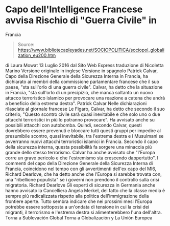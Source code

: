 # Capo dell'Intelligence Francese avvisa Rischio di "Guerra Civile" in 
Francia

> Source: https://www.bibliotecapleyades.net/SOCIOPOLITICA/sociopol_globalization_eu200.htm

di Laura Mowat
13 Luglio 2016
dal Sito Web Express
traduzione di Nicoletta Marino
Versione originale in inglese
Versione in spagnolo
Patrick Calvar, Capo della Direzione Generale della Sicurezza Interna in Francia, ha dichiarato ai membri della commissione parlamentare francese che il suo paese,
"sta sull'orlo di una guerra civile".
Calvar, ha detto che la situazione in Francia,
"sta sull'orlo di un precipizio, che manca soltanto un nuovo attacco terroristico islamico per provocare una reazione a catena che andrà a beneficio della estrema destra".
Patrick Calvar
Nelle dichiarazioni rilasciate al giornale francese Le Figaro, Calvar, ha detto che secondo il suo criterio,
"Questo scontro civile sarà quasi inevitabile e che solo uno o due attacchi terroristici in più lo potranno provocare".
Ha avvisato anche su possibili attacchi con autobomba.
Quindi, secondo Calvar, questi dovrebbero essere prevenuti e bloccare tutti questi gruppi per impedire al presumibile scontro, quasi inevitabile, tra l'estrema destra e i Musulmani se avverranno nuovi attacchi terroristici islamici in Francia.
Secondo il capo della sicurezza interna, questa possibilità fa sorgere una minaccia più grande dello stesso terrorismo.
Calvar ha anche avvisato che
"l'Europa corre un grave pericolo e che l'estremismo sta crescendo dappertutto".
I commenti del capo della Direzione Generale della Sicurezza Interna di Francia, coincidono nel tempo con gli avvertimenti dell'ex capo del MI6, Richard Dearlove, che ha detto anche che l'Europa si sarebbe trovata con,
una "ribellione populista" se i governi non prendono il controllo sulla crisi migratoria.
Richard Dearlove
Gli esperti di sicurezza in Germania anche hanno avvisato la Cancelliera Angela Merkel, del fatto che la classe media è sempre più radicalizzata rispetto alla politica dell'immigrazione della frontiere aperte.
Tutto sembra indicare che nei prossimi mesi l'Europa potrebbe essere sottoposta a un'ondata di tensione in cui la crisi dei migranti, il terrorismo e l'estrema destra si alimenterebbero l'una dell'altra.
Torna a Sublevación Global
Torna a Globalización y La Unión Europea
